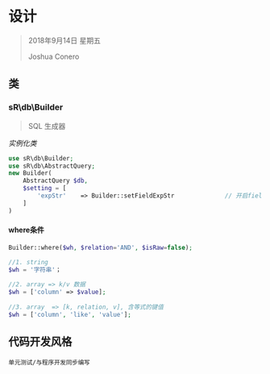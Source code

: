 # 设计

> 2018年9月14日 星期五
>
> Joshua Conero





## 类

### sR\db\Builder

> SQL 生成器

*实例化类*

```php
use sR\db\Builder;
use sR\db\AbstractQuery;
new Builder(
	AbstractQuery $db,
    $setting = [
        'expStr'	=> Builder::setFieldExpStr				// 开启field处理时做字符串分割处理
    ]
)
```





#### where条件

```php
Builder::where($wh, $relation='AND', $isRaw=false);

//1. string
$wh = '字符串'；
    
//2. array => k/v 数据
$wh = ['column' => $value];
    
//3. array	=> [k, relation, v], 含等式的键值
$wh = ['column', 'like', 'value'];

```





## 代码开发风格

`单元测试/与程序开发同步编写`

